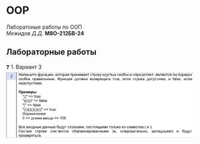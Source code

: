 # ООP

Лаборатоные работы по ООП \
*Межидов Д.Д.* **М8О-212БВ-24**

## Лабораторные работы

:question: 1. Вариант 3 \
![Картинки не будет](/images/lab1.png)